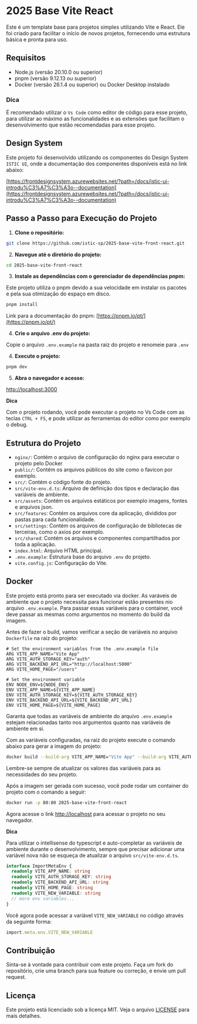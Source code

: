 # 2025 Base Vite React

Este é um template base para projetos simples utilizando Vite e React. Ele foi criado para facilitar o início de novos projetos, fornecendo uma estrutura básica e pronta para uso.

## Requisitos

- Node.js (versão 20.10.0 ou superior)
- pnpm (versão 9.12.13 ou superior)
- Docker (versão 26.1.4 ou superior) ou Docker Desktop instalado

### Dica

É recomendado utilizar o `Vs Code` como editor de código para esse projeto, para utilizar ao máximo as funcionalidades e as extensões que facilitam o desenvolvimento que estão recomendadas para esse projeto.

## Design System

Este projeto foi desenvolvido utilizando os componentes do Design System `ISTIC UI`, onde a documentação dos componentes disponíveis está no link abaixo:

[https://frontdesignsystem.azurewebsites.net/?path=/docs/istic-ui-introdu%C3%A7%C3%A3o--documentation](https://frontdesignsystem.azurewebsites.net/?path=/docs/istic-ui-introdu%C3%A7%C3%A3o--documentation)

## Passo a Passo para Execução do Projeto

1. **Clone o repositório:**

```bash
git clone https://github.com/istic-sp/2025-base-vite-front-react.git
```

2. **Navegue até o diretório do projeto:**

```bash
cd 2025-base-vite-front-react
```

3. **Instale as dependências com o gerenciador de dependências pnpm:**

Este projeto utiliza o pnpm devido a sua velocidade em instalar os pacotes e pela sua otimização do espaço em disco.

```bash
pnpm install
```

Link para a documentação do pnpm: [https://pnpm.io/pt/](https://pnpm.io/pt/)

4. **Crie o arquivo .env do projeto:**

Copie o arquivo `.env.example` na pasta raiz do projeto e renomeie para `.env`

4. **Execute o projeto:**

```bash
pnpm dev
```

5. **Abra o navegador e acesse:**

[http://localhost:3000](http://localhost:3000)

**Dica**

Com o projeto rodando, você pode executar o projeto no Vs Code com as teclas `CTRL + F5`, e pode utilizar as ferramentas do editor como por exemplo o debug.

## Estrutura do Projeto

- `nginx/`: Contém o arquivo de configuração do nginx para executar o projeto pelo Docker
- `public/`: Contém os arquivos públicos do site como o favicon por exemplo.
- `src/`: Contém o código fonte do projeto.
- `src/vite-env.d.ts`: Arquivo de definição dos tipos e declaração das variáveis de ambiente.
- `src/assets`: Contém os arquivos estáticos por exemplo imagens, fontes e arquivos json.
- `src/features`: Contém os arquivos core da aplicação, divididos por pastas para cada funcionalidade.
- `src/settings`: Contém os arquivos de configuração de bibliotecas de terceiras, como o axios por exemplo.
- `src/shared`: Contém os arquivos e componentes compartilhados por toda a aplicação.
- `index.html`: Arquivo HTML principal.
- `.env.example`: Estrutura base do arquivo `.env` do projeto.
- `vite.config.js`: Configuração do Vite.

## Docker

Este projeto está pronto para ser executado via docker. As varáveis de ambiente que o projeto necessita para funcionar estão presentes nio arquivo `.env.example`. Para passar essas variáveis para o container, você deve passar as mesmas como argumentos no momento do build da imagem.

Antes de fazer o build, vamos verificar a seção de variáveis no arquivo `Dockerfile` na raiz do projeto:

```docker
# Set the environment variables from the .env.example file
ARG VITE_APP_NAME="Vite App"
ARG VITE_AUTH_STORAGE_KEY="auth"
ARG VITE_BACKEND_API_URL="http://localhost:5000"
ARG VITE_HOME_PAGE="/users"

# Set the environment variable
ENV NODE_ENV=${NODE_ENV}
ENV VITE_APP_NAME=${VITE_APP_NAME}
ENV VITE_AUTH_STORAGE_KEY=${VITE_AUTH_STORAGE_KEY}
ENV VITE_BACKEND_API_URL=${VITE_BACKEND_API_URL}
ENV VITE_HOME_PAGE=${VITE_HOME_PAGE}
```

Garanta que todas as variáveis de ambiente do arquivo `.env.example` estejam relacionadas tanto nos argumentos quanto nas variáveis de ambiente em si.

Com as variáveis configuradas, na raiz do projeto execute o comando abaixo para gerar a imagem do projeto:

```bash
docker build --build-arg VITE_APP_NAME="Vite App" --build-arg VITE_AUTH_STORAGE_KEY="auth" --build-arg VITE_BACKEND_API_URL="http://localhost:5000" --build-arg VITE_HOME_PAGE="/users" -t 2025-base-vite-front-react .
```

Lembre-se sempre de atualizar os valores das variáveis para as necessidades do seu projeto.

Após a imagem ser gerada com sucesso, você pode rodar um container do projeto com o comando a seguir:

```bash
docker run -p 80:80 2025-base-vite-front-react
```

Agora acesse o link [http://localhost](http://localhost) para acessar o projeto no seu navegador.

**Dica**

Para utilizar o intellisense do typescript e auto-completar as variáveis de ambiente durante o desenvolvimento, sempre que precisar adicionar uma variável nova não se esqueça de atualizar o arquivo `src/vite-env.d.ts`.

```ts
interface ImportMetaEnv {
  readonly VITE_APP_NAME: string
  readonly VITE_AUTH_STORAGE_KEY: string
  readonly VITE_BACKEND_API_URL: string
  readonly VITE_HOME_PAGE: string
  readonly VITE_NEW_VARIABLE: string
  // more env variables...
}
```

Você agora pode acessar a variável `VITE_NEW_VARIABLE` no código através da seguinte forma:

```ts
import.meta.env.VITE_NEW_VARIABLE
```

## Contribuição

Sinta-se à vontade para contribuir com este projeto. Faça um fork do repositório, crie uma branch para sua feature ou correção, e envie um pull request.

## Licença

Este projeto está licenciado sob a licença MIT. Veja o arquivo [LICENSE](LICENSE) para mais detalhes.
